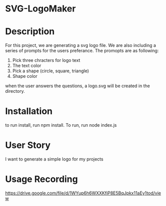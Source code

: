 # SVG-LogoMaker

# Description

For this project, we are generating a svg logo file. We are also including a series of prompts for the users preferance. The promopts are as following:

1. Pick three chracters for logo text
2. The text color
3. Pick a shape (circle, square, triangle)
4. Shape color

when the user answers the questions, a logo.svg will be created in the directory.

# Installation

to run install, run npm install. To run, run node index.js

# User Story

I want to generate a simple logo for my projects

# Usage Recording

https://drive.google.com/file/d/1WYup6h6WXXKfiP8E5BqJpkx11aEy1tod/view

